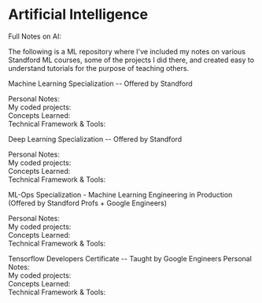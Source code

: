 # Artificial Intelligence

Full Notes on AI: <br>

The following is a ML repository where I've included my notes on various Standford ML courses, some of the projects I did there, and created easy to understand tutorials for the purpose of teaching others. 

Machine Learning Specialization -- Offered by Standford 

Personal Notes: <br>
My coded projects: <br>
Concepts Learned:<br>
Technical Framework & Tools: 

Deep Learning Specialization -- Offered by Standford 

Personal Notes: <br>
My coded projects: <br>
Concepts Learned: <br>
Technical Framework & Tools: <br>

ML-Ops Specialization - Machine Learning Engineering in Production (Offered by Standford Profs + Google Engineers) 

Personal Notes: <br> 
My coded projects: <br>
Concepts Learned: <br>
Technical Framework & Tools: <br>


Tensorflow Developers Certificate -- Taught by Google Engineers 
Personal Notes: <br> 
My coded projects: <br>
Concepts Learned: <br>
Technical Framework & Tools: <br>
